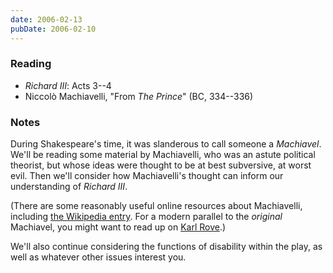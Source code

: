 ```yaml
---
date: 2006-02-13
pubDate: 2006-02-10
---
```


### Reading

* <cite>Richard III</cite>: Acts 3--4
* Niccolò Machiavelli, "From <cite>The Prince</cite>" (BC, 334--336)

### Notes

During Shakespeare's time, it was slanderous to call someone a *Machiavel*. We'll be reading some material by Machiavelli, who was an astute political theorist, but whose ideas were thought to be at best subversive, at worst evil. Then we'll consider how Machiavelli's thought can inform our understanding of <cite>Richard III</cite>.

(There are some reasonably useful online resources about Machiavelli, including [the Wikipedia entry](https://en.wikipedia.org/wiki/Machiavelli). For a modern parallel to the *original* Machiavel, you might want to read up on [Karl Rove](https://en.wikipedia.org/wiki/Turd_Blossom).)

We'll also continue considering the functions of disability within the play, as well as whatever other issues interest you.
